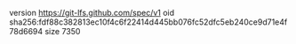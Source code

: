 version https://git-lfs.github.com/spec/v1
oid sha256:fdf88c382813ec10f4c6f22414d445bb076fc52dfc5eb240ce9d71e4f78d6694
size 7350
